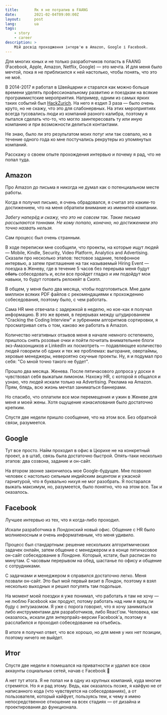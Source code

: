```yaml
---
title:       Як я не потрапив в FAANG
date:        2021-02-04T09:00:00Z
layout:      post
lang:        ua
tags:
    - story
    - career
description: >
    Мій досвід проходження інтерв'ю в Amazon, Google і Facebook.
---
```


Для многих юных и не только разработчиков попасть в FAANG (Facebook, Apple,
Amazon, Netflix, Google) — это мечта. И для меня было мечтой, пока я не
приблизился к ней настолько, чтобы понять, что это не моё.

В 2014-2017 я работал в Швейцарии и старался как можно больше времени уделять
профессиональному развитию и поездкам на всякие программистские мероприятия.
Например, одним из самых ярких таких событий был
[HackZurich](https://www.hackzurich.com/). На него я ездил 3 раза — было очень
круто, но не скажу, что это для слабонервных. На этих мероприятиях всегда
тусовались люди из компаний разного калибра, поэтому я пытался сделать что-то,
что могло заинтересовать ту или иную компанию и при возможности делиться
контактами.

Не знаю, было ли это результатом моих потуг или так совпало, но в течение
одного года ко мне постучались рекрутеры из упомянутых компаний.

Расскажу о своем опыте прохождения интервью и почему я рад, что не попал туда.

## Amazon

Про Amazon до письма я никогда не думал как о потенциальном месте работы.

Когда я получил письмо, я очень обрадовался, я считал это каким-то достижением,
что на меня обратили внимание из именитой компании.

*Забегу наперёд и скажу, что это не совсем так. Такие письма рассылаются
тоннами. Не кому попало, конечно, но достижением это точно назвать нельзя.*

Сам процесс был очень странным.

В ходе переписки мне сообщили, что проекты, на которые ищут людей — Mobile,
Kindle, Security, Video Platform, Analytics and Advertising. Сказали про
несколько этапов: тестовое задание, телефонное интервью, а затем приглашение на
так называемый Hiring Event — поездка в Женеву, где в течение 5 часов без
перерыва меня будут ~~ебать~~ собеседовать и, если все пройдет гладко и им
подойдут мои навыки, то будут готовить релокейт в Сиэтл.

В общем, у меня было два месяца, чтобы подготовиться. Мне дали миллион всяких
PDF файлов с рекомендациями к прохождению собеседования, поэтому было, с чем
работать.

Сама HR мне отвечала с задержкой в неделю, но кое-как я получал информацию. В
это же время, в перерывах между штудированием "Cracking the Coding Interview" и
зубрением алгоритмов сортировки, я просматривал сеть о том, каково же работать
в Amazon.

Количество негативных отзывов меня в начале немного остепенило, пришлось снять
розовые очки и пойти почитать внимательнее блоги экз-Амазонщиков и LinkedIn их
посмотреть — подавляющее количество людей говорили об одних и тех же проблемах:
выгорание, овертаймы, херовые менеджеры, невероятно скучные проекты. Ну, я и
подумал про себя: "Со мной точно такого не будет".

Прошло два месяца. Женева. После пятичасового допроса у доски я чувствовал себя
выжатым лимоном. Нахожу HR, с которой я общался и узнаю, что людей искали
только на Advertising. Реклама на Amazon. Прям, блядь, всю жизнь мечтал
заниматься баннерами.

Но спасибо, что оплатили все мои перемещения и ужин в Женеве для меня и моей
жены. Хотя ощущение изнасилования было достаточно крепким.

Спустя две недели пришло сообщение, что на этом все. Без обратной связи,
разумеется.

## Google

Тут все просто. Найм проходил в офис в Цюрихе не на конкретный проект, а в
штаб, связь была достаточно быстрой. Опять-таки несколько этапов: два созвона,
задание и он-сайт.

На втором звонке закончилось мое Google-будущее. Мне позвонил человек с
настолько сильным индийским акцентом и ужасной гарнитурой, что я буквально
нихуя не мог разобрать. Я постарался выжать максимум, но, разумеется, было
понятно, что на этом все. Так и оказалось.

## Facebook

Лучшее интервью из тех, что я когда-либо проходил.

Искали разработчика в Лондонский новый офис. Общение с HR было молниеносным и
очень информативным, что меня удивило.

Процесс был стандартным: решение нескольких алгоритмических задачек онлайн,
затем общение с менеджером и в конце пятичасовое он-сайт собеседование в
Лондоне. Который, кстати, был расписан по минутам. С часовым перерывом на обед,
шастанье по офису и общение с сотрудниками.

С задачками и менеджером я справился достаточно легко. Меня позвали он-сайт.
Это был мой первый визит в Лондон, поэтому я взял несколько выходных и решил
погулять там подольше.

На момент моей поездки я уже понимал, что работать я там не хочу — не люблю
Facebook как продукт, потому работать над ним я вряд ли буду с энтузиазмом. Я
уже с порога говорил, что я хочу заниматься либо инструментами для
разработчиков, либо React'ом. Человека, как оказалось, искали для
энтерпрайз-версии Facebook'а, поэтому я расслабился и проходил собеседование на
отъебись.

В итоге я получил ответ, что все хорошо, но для меня у них нет позиции, поэтому
ничего не выйдет.

## Итог

Спустя две недели я помешался на приватности и удалил все свои аккаунты
социальных сетей, начав с Facebook 🤷

А нет тут итога. Я не попал ни в одну из крупных компаний, куда многие
стремятся. Но я и рад этому. Ведь, как оказалось позже, я кайфую не от
написанного кода (что чувствуется на собеседованиях), а от пользователя,
который кайфует, пользуясь тем, к чему я имею непосредственное отношение на
всех стадиях — от дизайна и проектирования до функционала.
